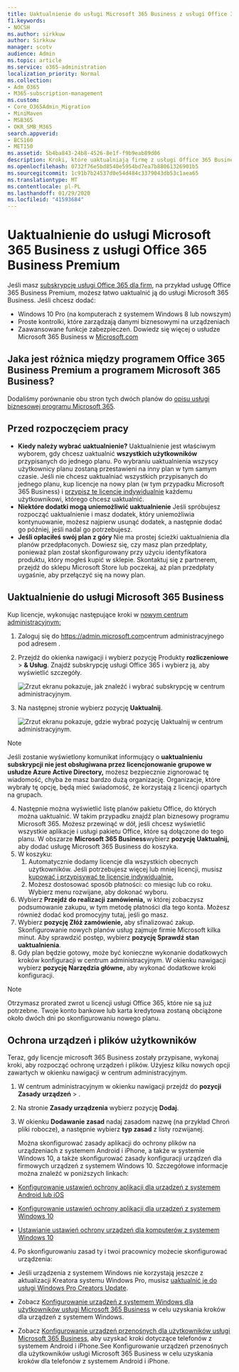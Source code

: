 ```yaml
---
title: Uaktualnienie do usługi Microsoft 365 Business z usługi Office 365 Business Premium
f1.keywords:
- NOCSH
ms.author: sirkkuw
author: Sirkkuw
manager: scotv
audience: Admin
ms.topic: article
ms.service: o365-administration
localization_priority: Normal
ms.collection:
- Adm_O365
- M365-subscription-management
ms.custom:
- Core_O365Admin_Migration
- MiniMaven
- MSB365
- OKR_SMB_M365
search.appverid:
- BCS160
- MET150
ms.assetid: 5b4ba843-24b8-4526-8e1f-f9b9eab89d06
description: Kroki, które uaktualniają firmę z usługi Office 365 Business Premium do usługi Microsoft 365 Business.
ms.openlocfilehash: 0732f76e5bd8540e5954bd7ea7b88061326901b5
ms.sourcegitcommit: 1c91b7b24537d0e54d484c3379043db53c1aea65
ms.translationtype: MT
ms.contentlocale: pl-PL
ms.lasthandoff: 01/29/2020
ms.locfileid: "41593684"
---
```

# <a name="upgrade-to-microsoft-365-business-from-office-365-business-premium"></a>Uaktualnienie do usługi Microsoft 365 Business z usługi Office 365 Business Premium

Jeśli masz [subskrypcję usługi Office 365 dla firm](https://products.office.com/compare-all-microsoft-office-products-4-column?activetab=tab:primaryr2), na przykład usługę Office 365 Business Premium, możesz łatwo uaktualnić ją do usługi Microsoft 365 Business. Jeśli chcesz dodać: 
- Windows 10 Pro (na komputerach z systemem Windows 8 lub nowszym)
- Proste kontrolki, które zarządzają danymi biznesowymi na urządzeniach
- Zaawansowane funkcje zabezpieczeń.
Dowiedz się więcej o usłudze Microsoft 365 Business w [Microsoft.com](https://www.microsoft.com/microsoft-365/business)

## <a name="whats-the-difference-between-office-365-business-premium-and-microsoft-365-business"></a>Jaka jest różnica między programem Office 365 Business Premium a programem Microsoft 365 Business?
Dodaliśmy porównanie obu stron tych dwóch planów do [opisu usługi biznesowej programu Microsoft 365](https://docs.microsoft.com/office365/servicedescriptions/microsoft-365-service-descriptions/microsoft-365-business-service-description). 

## <a name="before-you-get-started"></a>Przed rozpoczęciem pracy

- **Kiedy należy wybrać uaktualnienie?** Uaktualnienie jest właściwym wyborem, gdy chcesz uaktualnić **wszystkich użytkowników** przypisanych do jednego planu. Po wybraniu uaktualnienia wszyscy użytkownicy planu zostaną przestawieni na inny plan w tym samym czasie. Jeśli nie chcesz uaktualniać wszystkich przypisanych do jednego planu, kup licencje na nowy plan (w tym przypadku Microsoft 365 Business) i [przypisz te licencje indywidualnie](https://docs.microsoft.com/office365/admin/manage/assign-licenses-to-users) każdemu użytkownikowi, którego chcesz uaktualnić. 
- **Niektóre dodatki mogą uniemożliwić uaktualnienie** Jeśli spróbujesz rozpocząć uaktualnienie i masz dodatek, który uniemożliwia kontynuowanie, możesz najpierw usunąć dodatek, a następnie dodać go później, jeśli nadal go potrzebujesz. 
- **Jeśli opłaciłeś swój plan z góry** Nie ma prostej ścieżki uaktualnienia dla planów przedpłaconych. Dowiesz się, czy masz plan przedpłaty, ponieważ plan został skonfigurowany przy użyciu identyfikatora produktu, który mogłeś kupić w sklepie. Skontaktuj się z partnerem, przejdź do sklepu Microsoft Store lub poczekaj, aż plan przedpłaty uygaśnie, aby przełączyć się na nowy plan.

## <a name="upgrade-to-microsoft-365-business"></a>Uaktualnienie do usługi Microsoft 365 Business
Kup licencje, wykonując następujące kroki w [nowym centrum administracyjnym:](https://docs.microsoft.com/office365/admin/microsoft-365-admin-center-preview)
1. Zaloguj się do <a href="https://go.microsoft.com/fwlink/p/?linkid=837890" target="_blank">https://admin.microsoft.com</a>centrum administracyjnego pod adresem .
2. Przejdź do okienka nawigacji i wybierz pozycję Produkty **rozliczeniowe** \> **& Usług**. Znajdź subskrypcję usługi Office 365 i wybierz ją, aby wyświetlić szczegóły. 

    ![Zrzut ekranu pokazuje, jak znaleźć i wybrać subskrypcję w centrum administracyjnym.](media/FindYourSubscription.png)

3. Na następnej stronie wybierz pozycję **Uaktualnij**. 

      ![Zrzut ekranu pokazuje, gdzie wybrać pozycję Uaktualnij w centrum administracyjnym.](media/SelectUpgrade.png)

  > [!NOTE]
  > Jeśli zostanie wyświetlony komunikat informujący o **uaktualnieniu subskrypcji nie jest obsługiwana przez licencjonowanie grupowe w usłudze Azure Active Directory,** możesz bezpiecznie zignorować tę wiadomość, chyba że masz bardzo dużą organizację. Organizacje, które wybrały tę opcję, będą mieć świadomość, że korzystają z licencji opartych na grupach.

4. Następnie można wyświetlić listę planów pakietu Office, do których można uaktualnić. W takim przypadku znajdź plan biznesowy programu Microsoft 365. Możesz przewinąć w dół, jeśli chcesz wyświetlić wszystkie aplikacje i usługi pakietu Office, które są dołączone do tego planu. W obszarze **Microsoft 365 Business**wybierz **pozycję Uaktualnij,** aby dodać usługę Microsoft 365 Business do koszyka.
5. W koszyku:
    1. Automatycznie dodamy licencje dla wszystkich obecnych użytkowników. Jeśli potrzebujesz więcej lub mniej licencji, musisz [kupować i przypisywać te licencje indywidualnie.](https://docs.microsoft.com/office365/admin/manage/assign-licenses-to-users)  
    2. Możesz dostosować sposób płatności: co miesiąc lub co roku. Wybierz menu rozwijane, aby dokonać wyboru.
6. Wybierz **Przejdź do realizacji zamówienia,** w której zobaczysz podsumowanie zakupu, w tym metodę płatności dla tego konta. Możesz również dodać kod promocyjny tutaj, jeśli go masz.
7. Wybierz **pozycję Złóż zamówienie,** aby sfinalizować zakup.
Skonfigurowanie nowych planów usług zajmuje firmie Microsoft kilka minut. Aby sprawdzić postęp, wybierz **pozycję Sprawdź stan uaktualnienia**. 
1. Gdy plan będzie gotowy, może być konieczne wykonanie dodatkowych kroków konfiguracji w centrum administracyjnym. W okienku nawigacji wybierz **pozycję Narzędzia główne,** aby wykonać dodatkowe kroki konfiguracji.

> [!NOTE]
> Otrzymasz prorated zwrot u licencji usługi Office 365, które nie są już potrzebne. Twoje konto bankowe lub karta kredytowa zostaną obciążone około dwóch dni po skonfigurowaniu nowego planu.
  
## <a name="protect-user-devices-and-files"></a>Ochrona urządzeń i plików użytkowników

Teraz, gdy licencje microsoft 365 Business zostały przypisane, wykonaj kroki, aby rozpocząć ochronę urządzeń i plików. Użyjesz kilku nowych opcji zawartych w okienku nawigacji w centrum administracyjnym.
  
1. W centrum administracyjnym w okienku nawigacji przejdź do **pozycji Zasady** **urządzeń** \> .
    
2. Na stronie **Zasady urządzenia** wybierz pozycję **Dodaj**.
    
3. W okienku **Dodawanie zasad** nadaj zasadom nazwę (na przykład Chroń pliki robocze), a następnie wybierz **typ zasad** z listy rozwijanej. 
    
    Można skonfigurować zasady aplikacji do ochrony plików na urządzeniach z systemem Android i iPhone, a także w systemie Windows 10, a także skonfigurować zasady konfiguracji urządzeń dla firmowych urządzeń z systemem Windows 10. Szczegółowe informacje można znaleźć w poniższych linkach:
    
  - [Konfigurowanie ustawień ochrony aplikacji dla urządzeń z systemem Android lub iOS](app-protection-settings-for-android-and-ios.md)
    
  - [Konfigurowanie ustawień ochrony aplikacji dla urządzeń z systemem Windows 10](protection-settings-for-windows-10-devices.md)
    
  - [Ustawianie ustawień ochrony urządzeń dla komputerów z systemem Windows 10](protection-settings-for-windows-10-pcs.md)
    
  
4. Po skonfigurowaniu zasad ty i twoi pracownicy możecie skonfigurować urządzenia:
    
  - Jeśli urządzenia z systemem Windows nie korzystają jeszcze z aktualizacji Kreatora systemu Windows Pro, musisz [uaktualnić je do usługi Windows Pro Creators Update](upgrade-to-windows-pro-creators-update.md).
    
  - Zobacz [Konfigurowanie urządzeń z systemem Windows dla użytkowników usługi Microsoft 365 Business](set-up-windows-devices.md) w celu uzyskania kroków dla urządzeń z systemem Windows. 
    
  - Zobacz [Konfigurowanie urządzeń przenośnych dla użytkowników usługi Microsoft 365 Business,](set-up-mobile-devices.md) aby uzyskać kroki dotyczące telefonów z systemem Android i iPhone.See Konfigurowanie urządzeń przenośnych dla użytkowników usługi Microsoft 365 Business w celu uzyskania kroków dla telefonów z systemem Android i iPhone. 

